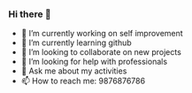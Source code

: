 ### Hi there 👋
- 🔭 I’m currently working on self improvement
- 🌱 I’m currently learning github
- 👯 I’m looking to collaborate on new projects
- 🤔 I’m looking for help with professionals
- 💬 Ask me about my activities
- 📫 How to reach me: 9876876786


